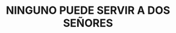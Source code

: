 ---
capo: 0
id: 229
lang: es-es
step: cat
subtitle: ''
tags: []
title: NINGUNO PUEDE SERVIR A DOS SEÑORES
---